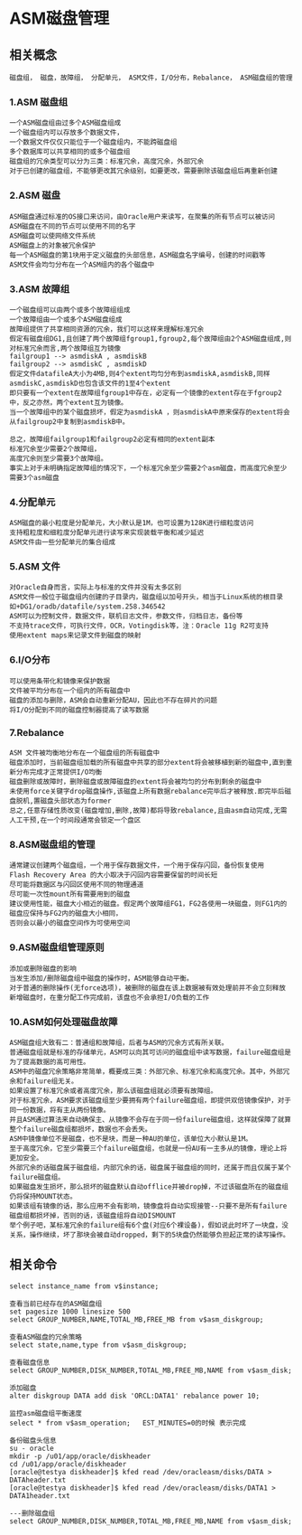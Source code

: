# ASM磁盘管理
## 相关概念
    磁盘组， 磁盘，故障组， 分配单元， ASM文件，I/O分布，Rebalance， ASM磁盘组的管理
### 1.ASM 磁盘组
    一个ASM磁盘组由过多个ASM磁盘组成
    一个磁盘组内可以存放多个数据文件，
    一个数据文件仅仅只能位于一个磁盘组内，不能跨磁盘组
    多个数据库可以共享相同的或多个磁盘组
    磁盘组的冗余类型可以分为三类：标准冗余，高度冗余，外部冗余
    对于已创建的磁盘组，不能够更改其冗余级别，如要更改，需要删除该磁盘组后再重新创建

### 2.ASM 磁盘
    ASM磁盘通过标准的OS接口来访问，由Oracle用户来读写，在聚集的所有节点可以被访问
    ASM磁盘在不同的节点可以使用不同的名字
    ASM磁盘可以使网络文件系统
    ASM磁盘上的对象被冗余保护
    每一个ASM磁盘的第1块用于定义磁盘的头部信息，ASM磁盘名字编号，创建的时间戳等
    ASM文件会均匀分布在一个ASM组内的各个磁盘中

### 3.ASM 故障组
    一个磁盘组可以由两个或多个故障组组成
    一个故障组由一个或多个ASM磁盘组成
    故障组提供了共享相同资源的冗余，我们可以这样来理解标准冗余
    假定有磁盘组DG1,且创建了两个故障组fgroup1,fgroup2,每个故障组由2个ASM磁盘组成,则对标准冗余而言,两个故障组互为镜像
    failgroup1 --> asmdiskA , asmdiskB
    failgroup2 --> asmdiskC , asmdiskD
    假定文件datafileA大小为4MB,则4个extent均匀分布到asmdiskA,asmdiskB,同样asmdiskC,asmdiskD也包含该文件的1至4个extent
    即只要有一个extent在故障组fgroup1中存在，必定有一个镜像的extent存在于fgroup2中，反之亦然，两个extent互为镜像。
    当一个故障组中的某个磁盘损坏，假定为asmdiskA ，则asmdiskA中原来保存的extent将会从failgroup2中复制到asmdiskB中。
    
    总之，故障组failgroup1和failgroup2必定有相同的extent副本
    标准冗余至少需要2个故障组，
    高度冗余则至少需要3个故障组。
    事实上对于未明确指定故障组的情况下，一个标准冗余至少需要2个asm磁盘，而高度冗余至少需要3个asm磁盘

### 4.分配单元
    ASM磁盘的最小粒度是分配单元，大小默认是1M，也可设置为128K进行细粒度访问
    支持粗粒度和细粒度分配单元进行读写来实现装载平衡和减少延迟
    ASM文件由一些分配单元的集合组成

### 5.ASM 文件 
    对Oracle自身而言，实际上与标准的文件并没有太多区别
    ASM文件一般位于磁盘组内创建的子目录内，磁盘组以加号开头，相当于Linux系统的根目录
    如+DG1/oradb/datafile/system.258.346542
    ASM可以为控制文件，数据文件，联机日志文件，参数文件，归档日志，备份等
    不支持trace文件，可执行文件，OCR，Votingdisk等，注：Oracle 11g R2可支持
    使用extent maps来记录文件到磁盘的映射

### 6.I/O分布
    可以使用条带化和镜像来保护数据
    文件被平均分布在一个组内的所有磁盘中
    磁盘的添加与删除，ASM会自动重新分配AU，因此也不存在碎片的问题
    将I/O分配到不同的磁盘控制器提高了读写数据

### 7.Rebalance
    ASM 文件被均衡地分布在一个磁盘组的所有磁盘中
    磁盘添加时，当前磁盘组加载的所有磁盘中共享的部分extent将会被移植到新的磁盘中,直到重新分布完成才正常提供I/O均衡
    磁盘删除或故障时，删除磁盘或故障磁盘的extent将会被均匀的分布到剩余的磁盘中
    未使用force关键字drop磁盘操作,该磁盘上所有数据rebalance完毕后才被释放.即完毕后磁盘脱机,置磁盘头部状态为former
    总之,任意存储性质改变(磁盘增加,删除,故障)都将导致rebalance,且由asm自动完成,无需人工干预,在一个时间段通常会锁定一个盘区

### 8.ASM磁盘组的管理
    通常建议创建两个磁盘组，一个用于保存数据文件，一个用于保存闪回，备份恢复使用
    Flash Recovery Area 的大小取决于闪回内容需要保留的时间长短
    尽可能将数据区与闪回区使用不同的物理通道
    尽可能一次性mount所有需要用到的磁盘
    建议使用性能，磁盘大小相近的磁盘。假定两个故障组FG1，FG2各使用一块磁盘，则FG1内的磁盘应保持与FG2内的磁盘大小相同，
    否则会以最小的磁盘空间作为可使用空间
    
### 9.ASM磁盘组管理原则
    添加或删除磁盘的影响
    当发生添加/删除磁盘组中磁盘的操作时，ASM能够自动平衡。
    对于普通的删除操作(无force选项)，被删除的磁盘在该上数据被有效处理前并不会立刻释放
    新增磁盘时，在重分配工作完成前，该盘也不会承担I/O负载的工作

### 10.ASM如何处理磁盘故障
    ASM磁盘组大致有二：普通组和故障组，后者与ASM的冗余方式有所关联。
    普通磁盘组就是标准的存储单元，ASM可以向其可访问的磁盘组中读写数据，failure磁盘组是为了提高数据的高可用性。
    ASM中的磁盘冗余策略非常简单，概要成三类：外部冗余、标准冗余和高度冗余。其中，外部冗余和failure组无关。
    如果设置了标准冗余或者高度冗余，那么该磁盘组就必须要有故障组。 
    对于标准冗余，ASM要求该磁盘组至少要拥有两个failure磁盘组，即提供双倍镜像保护，对于同一份数据，将有主从两份镜像。 
    并且ASM通过算法来自动确保主、从镜像不会存在于同一份failure磁盘组，这样就保障了就算整个failure磁盘组都损坏，数据也不会丢失。
    ASM中镜像单位不是磁盘，也不是块，而是一种AU的单位，该单位大小默认是1M。
    至于高度冗余，它至少需要三个failure磁盘组，也就是一份AU有一主多从的镜像，理论上将更加安全。
    外部冗余的话磁盘属于磁盘组，内部冗余的话，磁盘属于磁盘组的同时，还属于而且仅属于某个failure磁盘组。
    如果磁盘发生损坏，那么损坏的磁盘默认自动offlice并被drop掉，不过该磁盘所在的磁盘组仍将保持MOUNT状态。 
    如果该组有镜像的话，那么应用不会有影响，镜像盘将自动实现接管--只要不是所有failure磁盘组都损坏掉，否则的话，该磁盘组将自动DISMOUNT 
    举个例子吧，某标准冗余的failure组有6个盘(对应6个裸设备)，假如说此时坏了一块盘，没关系，操作继续，坏了那块会被自动dropped，剩下的5块盘仍然能够负担起正常的读写操作。

    
## 相关命令
    select instance_name from v$instance;
    
    查看当前已经存在的ASM磁盘组
    set pagesize 1000 linesize 500
    select GROUP_NUMBER,NAME,TOTAL_MB,FREE_MB from v$asm_diskgroup;
    
    查看ASM磁盘的冗余策略
    select state,name,type from v$asm_diskgroup;
    
    查看磁盘信息
    select GROUP_NUMBER,DISK_NUMBER,TOTAL_MB,FREE_MB,NAME from v$asm_disk;
    
    添加磁盘
    alter diskgroup DATA add disk 'ORCL:DATA1' rebalance power 10;

    监控asm磁盘组平衡速度
    select * from v$asm_operation;   EST_MINUTES=0的时候 表示完成

    备份磁盘头信息
    su - oracle
    mkdir -p /u01/app/oracle/diskheader
    cd /u01/app/oracle/diskheader
    [oracle@testya diskheader]$ kfed read /dev/oracleasm/disks/DATA > DATAheader.txt
    [oracle@testya diskheader]$ kfed read /dev/oracleasm/disks/DATA1 > DATA1header.txt

    ---删除磁盘组
    select GROUP_NUMBER,DISK_NUMBER,TOTAL_MB,FREE_MB,NAME from v$asm_disk; 

    
    